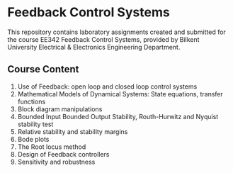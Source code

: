 # Feedback Control Systems
This repository contains laboratory assignments created and submitted for the course EE342 Feedback Control Systems, provided by Bilkent University Electrical & Electronics Engineering Department.

## Course Content
1. Use of Feedback: open loop and closed loop control systems
2. Mathematical Models of Dynamical Systems: State equations, transfer functions
3. Block diagram manipulations
4. Bounded Input Bounded Output Stability, Routh-Hurwitz and Nyquist stability test
5. Relative stability and stability margins
6. Bode plots
7. The Root locus method
8. Design of Feedback controllers
9. Sensitivity and robustness
